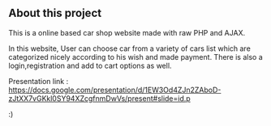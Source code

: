 ## About this project


This is a online based car shop website made with raw PHP and AJAX.

In this website, User can choose car from a variety of cars list which are categorized nicely according to his wish and made payment.
There is also a login,registration and add to cart options as well.

Presentation link : https://docs.google.com/presentation/d/1EW3Od4ZJn2ZAboD-zJtXX7vGKkl0SY94XZcgfnmDwVs/present#slide=id.p

:)

